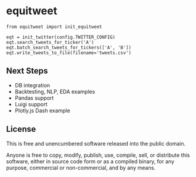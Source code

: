 equitweet
=========

``` {.sourceCode .python}
from equitweet import init_equitweet

eqt = init_twitter(config.TWITTER_CONFIG)
eqt.search_tweets_for_ticker('A')
eqt.batch_search_tweets_for_tickers(['A', 'B'])
eqt.write_tweets_to_file(filename='tweets.csv')
```

Next Steps
-----
- DB integration
- Backtesting, NLP, EDA examples
- Pandas support
- Luigi support
- Plotly.js Dash example

License
-------

This is free and unencumbered software released into the public domain.

Anyone is free to copy, modify, publish, use, compile, sell, or
distribute this software, either in source code form or as a compiled
binary, for any purpose, commercial or non-commercial, and by any means.

